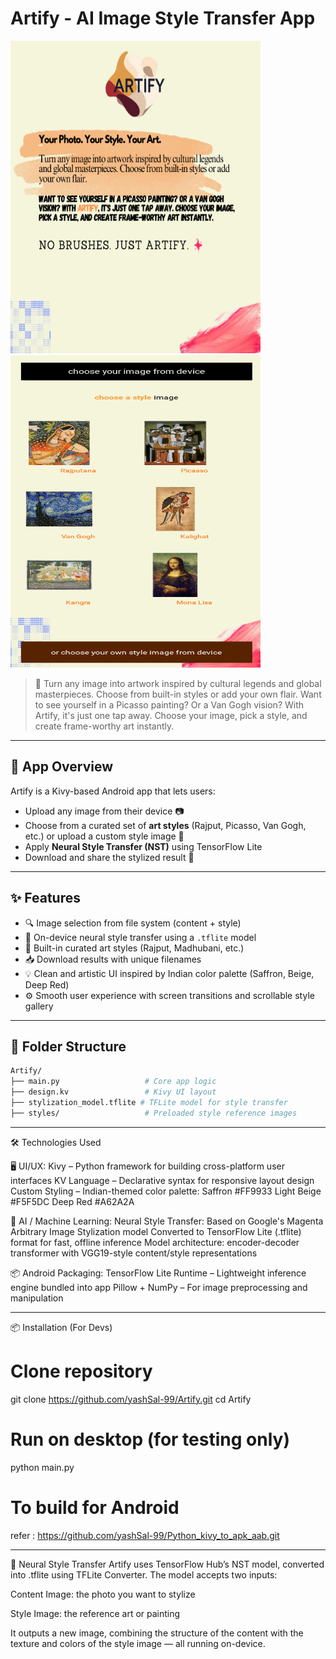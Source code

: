 # Artify - AI Image Style Transfer App

<img src="homescreen.png" width="400" height ="500">  <img src="Screenshot.png" width="400" height ="500">

> 🎨 Turn any image into artwork inspired by cultural legends and global masterpieces. Choose from built-in styles or add your own flair. Want to see yourself in a Picasso painting? Or a Van Gogh vision? With Artify, it's just one tap away. Choose your image, pick a style, and create frame-worthy art instantly.

---

## 📱 App Overview
Artify is a Kivy-based Android app that lets users:
- Upload any image from their device 📷
- Choose from a curated set of **art styles** (Rajput, Picasso, Van Gogh, etc.) or upload a custom style image 🎨
- Apply **Neural Style Transfer (NST)** using TensorFlow Lite
- Download and share the stylized result 🌟

---

## ✨ Features
- 🔍 Image selection from file system (content + style)
- 🧠 On-device neural style transfer using a `.tflite` model
- 🎨 Built-in curated art styles (Rajput, Madhubani, etc.)
- 📥 Download results with unique filenames
- 💡 Clean and artistic UI inspired by Indian color palette (Saffron, Beige, Deep Red)
- ⚙️ Smooth user experience with screen transitions and scrollable style gallery

---

## 📂 Folder Structure
```bash
Artify/
├── main.py                   # Core app logic
├── design.kv                 # Kivy UI layout
├── stylization_model.tflite # TFLite model for style transfer
├── styles/                   # Preloaded style reference images
```
---
🛠 Technologies Used

🖥️ UI/UX:
Kivy – Python framework for building cross-platform user interfaces
KV Language – Declarative syntax for responsive layout design
Custom Styling – Indian-themed color palette:
Saffron #FF9933
Light Beige #F5F5DC
Deep Red #A62A2A

🧠 AI / Machine Learning:
Neural Style Transfer:
Based on Google's Magenta Arbitrary Image Stylization model
Converted to TensorFlow Lite (.tflite) format for fast, offline inference
Model architecture: encoder-decoder transformer with VGG19-style content/style representations

📦 Android Packaging:
TensorFlow Lite Runtime – Lightweight inference engine bundled into app
Pillow + NumPy – For image preprocessing and manipulation

---

📦 Installation (For Devs)
# Clone repository
git clone https://github.com/yashSal-99/Artify.git
cd Artify

# Run on desktop (for testing only)
python main.py

# To build for Android
refer : https://github.com/yashSal-99/Python_kivy_to_apk_aab.git


---
🤖 Neural Style Transfer
Artify uses TensorFlow Hub’s NST model, converted into .tflite using TFLite Converter. The model accepts two inputs:

Content Image: the photo you want to stylize

Style Image: the reference art or painting

It outputs a new image, combining the structure of the content with the texture and colors of the style image — all running on-device.

